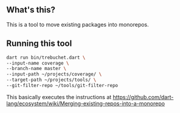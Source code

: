 ## What's this?

This is a tool to move existing packages into monorepos.

## Running this tool

```bash
dart run bin/trebuchet.dart \
--input-name coverage \
--branch-name master \ 
--input-path ~/projects/coverage/ \
--target-path ~/projects/tools/ \
--git-filter-repo ~/tools/git-filter-repo 
```

This basically executes the instructions at https://github.com/dart-lang/ecosystem/wiki/Merging-existing-repos-into-a-monorepo